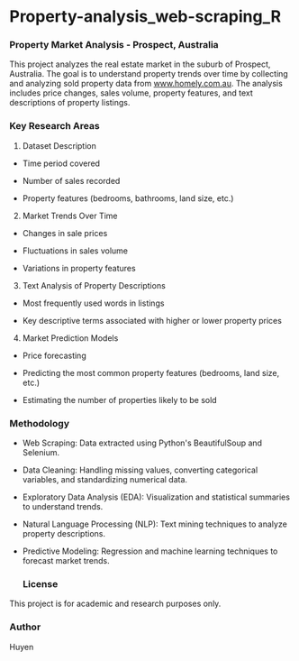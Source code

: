 # Property-analysis_web-scraping_R

### Property Market Analysis - Prospect, Australia

This project analyzes the real estate market in the suburb of Prospect, Australia. The goal is to understand property trends over time by collecting and analyzing sold property data from www.homely.com.au. The analysis includes price changes, sales volume, property features, and text descriptions of property listings.


### Key Research Areas

1. Dataset Description

- Time period covered

- Number of sales recorded

- Property features (bedrooms, bathrooms, land size, etc.)

2. Market Trends Over Time

- Changes in sale prices

- Fluctuations in sales volume

- Variations in property features

3. Text Analysis of Property Descriptions

- Most frequently used words in listings

- Key descriptive terms associated with higher or lower property prices

4. Market Prediction Models

- Price forecasting

- Predicting the most common property features (bedrooms, land size, etc.)

- Estimating the number of properties likely to be sold

### Methodology

- Web Scraping: Data extracted using Python's BeautifulSoup and Selenium.

- Data Cleaning: Handling missing values, converting categorical variables, and standardizing numerical data.

- Exploratory Data Analysis (EDA): Visualization and statistical summaries to understand trends.

- Natural Language Processing (NLP): Text mining techniques to analyze property descriptions.

- Predictive Modeling: Regression and machine learning techniques to forecast market trends.

  ### License

This project is for academic and research purposes only.

### Author

Huyen

